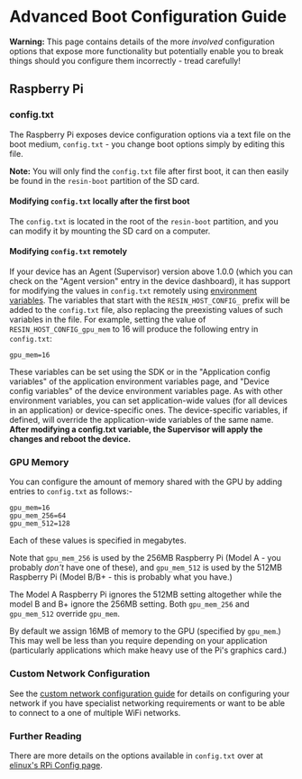 # Advanced Boot Configuration Guide

__Warning:__ This page contains details of the more *involved* configuration
options that expose more functionality but potentially enable you to break
things should you configure them incorrectly - tread carefully!

## Raspberry Pi

### config.txt

The Raspberry Pi exposes device configuration options via a text file on the
boot medium, `config.txt` - you change boot options simply by editing this file.

__Note:__ You will only find the `config.txt` file after first boot, it can then easily be found in the `resin-boot` partition of the SD card.

#### Modifying `config.txt` locally after the first boot

The `config.txt` is located in the root of the `resin-boot` partition, and you can modify it by mounting the SD card on a computer.

#### Modifying `config.txt` **remotely**

If your device has an Agent (Supervisor) version above 1.0.0 (which you can check on the "Agent version" entry in the device dashboard), it has support for modifying the values in `config.txt` remotely using [environment variables](/pages/management/env-vars).
The variables that start with the `RESIN_HOST_CONFIG_` prefix will be added to the `config.txt` file, also replacing the preexisting values of such variables in the file.
For example, setting the value of `RESIN_HOST_CONFIG_gpu_mem` to 16 will produce the following entry in `config.txt`:

```
gpu_mem=16
```

These variables can be set using the SDK or in the "Application config variables" of the application environment variables page, and "Device config variables" of the device environment variables page.
As with other environment variables, you can set application-wide values (for all devices in an application) or device-specific ones.
The device-specific variables, if defined, will override the application-wide variables of the same name.
**After modifying a config.txt variable, the Supervisor will apply the changes and reboot the device.**

### GPU Memory

You can configure the amount of memory shared with the GPU by adding entries to
`config.txt` as follows:-

```
gpu_mem=16
gpu_mem_256=64
gpu_mem_512=128
```

Each of these values is specified in megabytes.

Note that `gpu_mem_256` is used by the 256MB Raspberry Pi (Model A - you
probably *don't* have one of these), and `gpu_mem_512` is used by the 512MB
Raspberry Pi (Model B/B+ - this is probably what you have.)

The Model A Raspberry Pi ignores the 512MB setting altogether while the model B
and B+ ignore the 256MB setting. Both `gpu_mem_256` and `gpu_mem_512` override
`gpu_mem`.

By default we assign 16MB of memory to the GPU (specified by `gpu_mem`.) This
may well be less than you require depending on your application (particularly
applications which make heavy use of the Pi's graphics card.)

### Custom Network Configuration

See the [custom network configuration guide][custom-network] for details on
configuring your network if you have specialist networking requirements or want
to be able to connect to a one of multiple WiFi networks.

### Further Reading

There are more details on the options available in `config.txt` over at
[elinux's RPi Config page][elinux].

[custom-network]:/pages/configuration/custom-network.md

[dd]:http://en.wikipedia.org/wiki/Dd
[elinux]:http://elinux.org/RPiconfig
